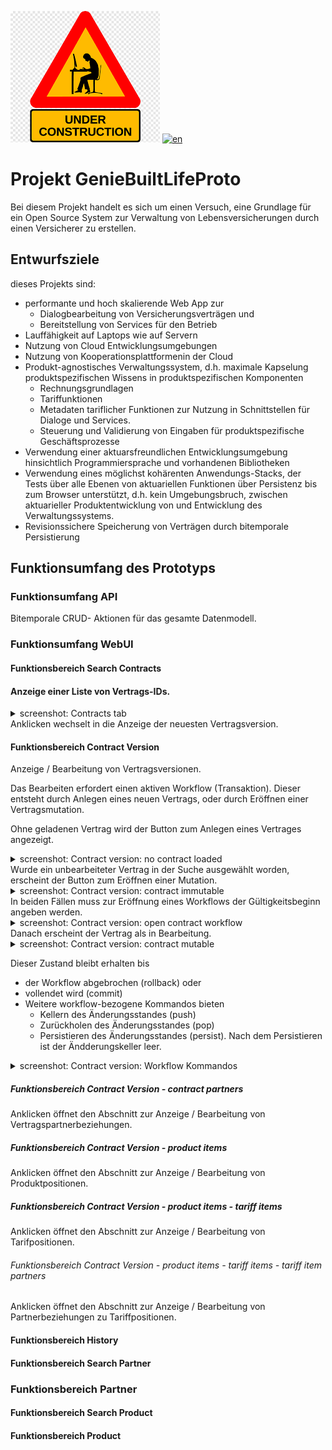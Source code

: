 [![Work in Progress](docs/assets/wip.png)](README.md)
[![en](https://img.shields.io/badge/lang-en-red.svg)](README.md)
# Projekt GenieBuiltLifeProto
Bei diesem Projekt handelt es sich um einen Versuch, eine Grundlage für ein Open Source System zur Verwaltung von Lebensversicherungen durch einen Versicherer zu erstellen.

## Entwurfsziele
dieses Projekts sind:
* performante und hoch skalierende  Web App zur
    * Dialogbearbeitung von Versicherungsverträgen und
    * Bereitstellung von Services für den Betrieb
* Lauffähigkeit auf Laptops wie auf Servern
* Nutzung von Cloud Entwicklungsumgebungen 
* Nutzung von Kooperationsplattformenin der Cloud
* Produkt-agnostisches Verwaltungssystem, d.h. maximale Kapselung produktspezifischen Wissens in produktspezifischen Komponenten
    * Rechnungsgrundlagen
    * Tariffunktionen
    * Metadaten tariflicher Funktionen zur Nutzung in Schnittstellen für Dialoge und Services.
    * Steuerung und Validierung von Eingaben für produktspezifische Geschäftsprozesse
* Verwendung einer aktuarsfreundlichen Entwicklungsumgebung hinsichtlich Programmiersprache und vorhandenen Bibliotheken
* Verwendung eines möglichst kohärenten Anwendungs-Stacks, der Tests über alle Ebenen von aktuariellen Funktionen über Persistenz bis zum Browser unterstützt, d.h. kein Umgebungsbruch, zwischen aktuarieller Produktentwicklung von und Entwicklung des Verwaltungssystems.
* Revisionssichere Speicherung von Verträgen durch bitemporale Persistierung
## Funktionsumfang des Prototyps
### Funktionsumfang API
Bitemporale CRUD- Aktionen für das gesamte Datenmodell.
### Funktionsumfang WebUI
#### Funktionsbereich Search Contracts
#### Anzeige einer Liste von Vertrags-IDs.
<details >
<summary>screenshot: Contracts tab</summary>
<p>
<img src="docs/images/image1.png" alt="Contracts">
</p>
</details>
Anklicken wechselt in die Anzeige der neuesten Vertragsversion.

#### Funktionsbereich Contract Version

Anzeige / Bearbeitung von Vertragsversionen.

Das Bearbeiten erfordert einen aktiven Workflow (Transaktion). Dieser entsteht durch Anlegen eines neuen Vertrags, oder durch Eröffnen einer Vertragsmutation.

Ohne geladenen Vertrag wird der Button zum Anlegen eines Vertrages angezeigt.
<details >
<summary>screenshot: Contract version: no contract loaded</summary>
<p>
<img src="docs/images/image2.png" alt="Contracts">
</p>
</details>
Wurde ein unbearbeiteter Vertrag in der Suche ausgewählt worden, erscheint der Button zum Eröffnen einer Mutation.
<details >
<summary>screenshot: Contract version: contract immutable</summary>
<p>
<img src="docs/images/image4.png" alt="Contracts">
</p>
</details>
In beiden Fällen muss zur Eröffnung eines Workflows der Gültigkeitsbeginn angeben werden.
<details >
<summary>screenshot: Contract version: open contract workflow</summary>
<p>
<img src="docs/images/image3.png" alt="Contracts">
</p>
</details>
Danach erscheint der Vertrag als in Bearbeitung. 
<details >
<summary>screenshot: Contract version: contract mutable</summary>
<p>
<img src="docs/images/image6.png" alt="Contracts">
</p>
</details>

Dieser Zustand bleibt erhalten bis
- der Workflow abgebrochen (rollback) oder
- vollendet wird (commit)
- Weitere workflow-bezogene Kommandos bieten
    - Kellern des Änderungsstandes (push)
    - Zurückholen des Änderungsstandes (pop)
    - Persistieren des Änderungsstandes (persist). Nach dem Persistieren 
ist der Ändderungskeller leer.
<details >
<summary>screenshot: Contract version: Workflow Kommandos</summary>
<p>
<img src="docs/images/image7.png" alt="Contracts">
</p>
</details>

##### Funktionsbereich Contract Version - contract partners
Anklicken öffnet den Abschnitt zur Anzeige / Bearbeitung von Vertragspartnerbeziehungen.

##### Funktionsbereich Contract Version - product items
Anklicken öffnet den Abschnitt zur Anzeige / Bearbeitung von Produktpositionen.

##### Funktionsbereich Contract Version - product items - tariff items

Anklicken öffnet den Abschnitt zur Anzeige / Bearbeitung von Tarifpositionen.

###### Funktionsbereich Contract Version - product items - tariff items - tariff item partners

Anklicken öffnet den Abschnitt zur Anzeige / Bearbeitung von Partnerbeziehungen zu Tariffpositionen.

#### Funktionsbereich History

#### Funktionsbereich Search Partner

### Funktionsbereich Partner

#### Funktionsbereich Search Product

#### Funktionsbereich Product

